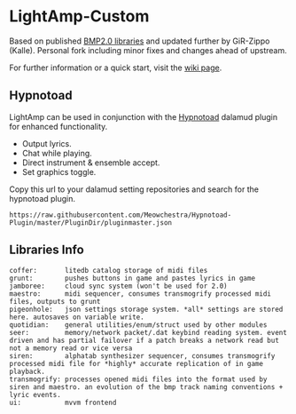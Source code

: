 # LightAmp-Custom
Based on published [BMP2.0 libraries](https://github.com/BardMusicPlayer/BardMusicPlayer) and updated further by GiR-Zippo (Kalle). 
Personal fork including minor fixes and changes ahead of upstream.

For further information or a quick start, visit the [wiki page](https://github.com/GiR-Zippo/LightAmp/wiki).

## Hypnotoad

LightAmp can be used in conjunction with the [Hypnotoad](https://github.com/GiR-Zippo/Hypnotoad-Plugin) dalamud plugin for enhanced functionality.
* Output lyrics.
* Chat while playing.
* Direct instrument & ensemble accept.
* Set graphics toggle.

Copy this url to your dalamud setting repositories and search for the hypnotoad plugin.

`https://raw.githubusercontent.com/Meowchestra/Hypnotoad-Plugin/master/PluginDir/pluginmaster.json`

## Libraries Info
```
coffer:       litedb catalog storage of midi files
grunt:        pushes buttons in game and pastes lyrics in game
jamboree:     cloud sync system (won't be used for 2.0)
maestro:      midi sequencer, consumes transmogrify processed midi files, outputs to grunt
pigeonhole:   json settings storage system. *all* settings are stored here. autosaves on variable write.
quotidian:    general utilities/enum/struct used by other modules
seer:         memory/network packet/.dat keybind reading system. event driven and has partial failover if a patch breaks a network read but not a memory read or vice versa
siren:        alphatab synthesizer sequencer, consumes transmogrify processed midi file for *highly* accurate replication of in game playback.
transmogrify: processes opened midi files into the format used by siren and maestro. an evolution of the bmp track naming conventions + lyric events.
ui:           mvvm frontend
```
